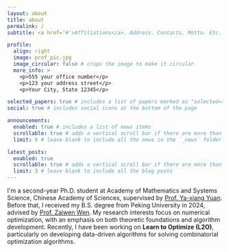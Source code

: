 ```yaml
---
layout: about
title: about
permalink: /
subtitle: <a href='#'>Affiliations</a>. Address. Contacts. Motto. Etc.

profile:
  align: right
  image: prof_pic.jpg
  image_circular: false # crops the image to make it circular
  more_info: >
    <p>555 your office number</p>
    <p>123 your address street</p>
    <p>Your City, State 12345</p>

selected_papers: true # includes a list of papers marked as "selected={true}"
social: true # includes social icons at the bottom of the page

announcements:
  enabled: true # includes a list of news items
  scrollable: true # adds a vertical scroll bar if there are more than 3 news items
  limit: 5 # leave blank to include all the news in the `_news` folder

latest_posts:
  enabled: true
  scrollable: true # adds a vertical scroll bar if there are more than 3 new posts items
  limit: 3 # leave blank to include all the blog posts
---
```


I'm a second-year Ph.D. student at Academy of Mathematics and Systems Science, Chinese Academy of Sciences, supervised by [Prof. Ya-xiang Yuan](https://lsec.cc.ac.cn/~yyx/). Before that, I received my B.S. degree from Peking University in 2024, advised by [Prof. Zaiwen Wen](http://faculty.bicmr.pku.edu.cn/~wenzw/). My research interests focus on numerical optimization, with an emphasis on both theoretic foundations and algorithm development. Recently, I have been working on **Learn to Optimize (L2O)**, particularly on developing data-driven algorithms for solving combinatorial optimization algorithms.

